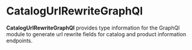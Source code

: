 # CatalogUrlRewriteGraphQl

**CatalogUrlRewriteGraphQl** provides type information for the GraphQl module
to generate url rewrite fields for catalog and product information endpoints.
